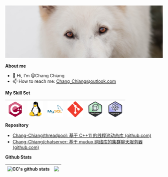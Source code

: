 ![白德牧](./assets/bg.jpg)

**About me**

- 👋 Hi, I’m @Chang Chiang
- 📫 How to reach me: Chang_Chiang@outlook.com

**My Skill Set**

| [<img align="center" src="./assets/cplusplus.svg" alt="C++" height="50" />](https://github.com/Chang-Chiang/CppLearning) | [<img align="center" src="./assets/linux.svg" alt="Linux" height="50" />](https://github.com/Chang-Chiang/APUE) | [<img align="center" src="./assets/mysql.svg" alt="MySQL" height="50" />](https://github.com/Chang-Chiang/MySQL-Learning) | [<img align="center" src="./assets/git.svg" alt="Git" height="50" />](https://github.com/Chang-Chiang/) | [<img align="center" src="./assets/data_structure.png" alt="数据结构" height="50" />](https://github.com/Chang-Chiang/Cpp-DataStructures-and-Algorithms-VSCode) | [<img align="center" src="./assets/algorithm.png" alt="算法" height="50" />](https://github.com/Chang-Chiang/VSCode-Algorithm) |
| ------------------------------------------------------------ | ------------------------------------------------------------ | ------------------------------------------------------------ | ------------------------------------------------------------ | ------------------------------------------------------------ | ------------------------------------------------------------ |

**Repository**

- [Chang-Chiang/threadpool: 基于 C++11 的线程池动态库 (github.com)](https://github.com/Chang-Chiang/threadpool)
- [Chang-Chiang/chatserver: 基于 muduo 网络库的集群聊天服务器 (github.com)](https://github.com/Chang-Chiang/chatserver)

**Github Stats**

| <img align="center" src="https://github-readme-stats.vercel.app/api?username=Chang-Chiang&show_icons=true&hide_border=true" alt="CC's github stats" /> | <img align="center" src="https://github-readme-stats.vercel.app/api/top-langs/?username=Chang-Chiang&layout=compact&hide_border=true" /> |
| ------------------------------------------------------------ | ------------------------------------------------------------ |




<!---
Chang-Chiang/Chang-Chiang is a ✨ special ✨ repository because its `README.md` (this file) appears on your GitHub profile.
You can click the Preview link to take a look at your changes.
--->
